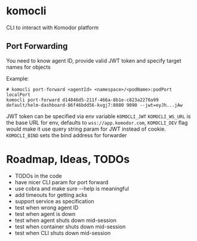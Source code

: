 # komocli
CLI to interact with Komodor platform

## Port Forwarding 

You need to know agent ID, provide valid JWT token and specify target names for objects

Example:
```shell
# komocli port-forward <agentId> <namespace>/<podName>:podPort localPort
komocli port-forward d14846d5-211f-466a-8b1e-c823a2270a99 default/helm-dashboard-86f46bdd56-kvgj7:8080 9090 --jwt=eyJh...jAw
```

JWT token can be specified via env variable `KOMOCLI_JWT`
`KOMOCLI_WS_URL` is the base URL for env, defaults to `wss://app.komodor.com`, `KOMOCLI_DEV` flag would make it use query string param for JWT instead of cookie.
`KOMOCLI_BIND` sets the bind address for forwarder

# Roadmap, Ideas, TODOs

- TODOs in the code
- have nicer CLI param for port forward
- use cobra and make sure --help is meaningful
- add timeouts for getting acks
- support service as specification
- test when wrong agent ID
- test when agent is down
- test when agent shuts down mid-session
- test when container shuts down mid-session
- test when CLI shuts down mid-session